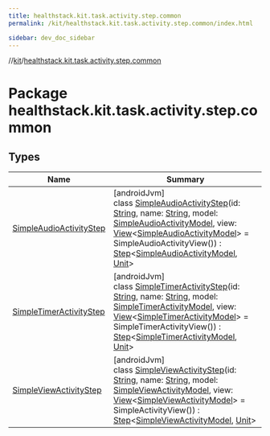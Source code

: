 ```yaml
---
title: healthstack.kit.task.activity.step.common
permalink: /kit/healthstack.kit.task.activity.step.common/index.html

sidebar: dev_doc_sidebar
---
```

//[kit](../../kit.html)/[healthstack.kit.task.activity.step.common](index.html)



# Package healthstack.kit.task.activity.step.common



## Types


| Name | Summary |
|---|---|
| [SimpleAudioActivityStep](-simple-audio-activity-step/index.html) | [androidJvm]<br>class [SimpleAudioActivityStep](-simple-audio-activity-step/index.html)(id: [String](https://kotlinlang.org/api/latest/jvm/stdlib/kotlin/-string/index.html), name: [String](https://kotlinlang.org/api/latest/jvm/stdlib/kotlin/-string/index.html), model: [SimpleAudioActivityModel](../healthstack.kit.task.activity.model.common/-simple-audio-activity-model/index.html), view: [View](../healthstack.kit.task.base/-view/index.html)&lt;[SimpleAudioActivityModel](../healthstack.kit.task.activity.model.common/-simple-audio-activity-model/index.html)&gt; = SimpleAudioActivityView()) : [Step](../healthstack.kit.task.base/-step/index.html)&lt;[SimpleAudioActivityModel](../healthstack.kit.task.activity.model.common/-simple-audio-activity-model/index.html), [Unit](https://kotlinlang.org/api/latest/jvm/stdlib/kotlin/-unit/index.html)&gt; |
| [SimpleTimerActivityStep](-simple-timer-activity-step/index.html) | [androidJvm]<br>class [SimpleTimerActivityStep](-simple-timer-activity-step/index.html)(id: [String](https://kotlinlang.org/api/latest/jvm/stdlib/kotlin/-string/index.html), name: [String](https://kotlinlang.org/api/latest/jvm/stdlib/kotlin/-string/index.html), model: [SimpleTimerActivityModel](../healthstack.kit.task.activity.model.common/-simple-timer-activity-model/index.html), view: [View](../healthstack.kit.task.base/-view/index.html)&lt;[SimpleTimerActivityModel](../healthstack.kit.task.activity.model.common/-simple-timer-activity-model/index.html)&gt; = SimpleTimerActivityView()) : [Step](../healthstack.kit.task.base/-step/index.html)&lt;[SimpleTimerActivityModel](../healthstack.kit.task.activity.model.common/-simple-timer-activity-model/index.html), [Unit](https://kotlinlang.org/api/latest/jvm/stdlib/kotlin/-unit/index.html)&gt; |
| [SimpleViewActivityStep](-simple-view-activity-step/index.html) | [androidJvm]<br>class [SimpleViewActivityStep](-simple-view-activity-step/index.html)(id: [String](https://kotlinlang.org/api/latest/jvm/stdlib/kotlin/-string/index.html), name: [String](https://kotlinlang.org/api/latest/jvm/stdlib/kotlin/-string/index.html), model: [SimpleViewActivityModel](../healthstack.kit.task.activity.model.common/-simple-view-activity-model/index.html), view: [View](../healthstack.kit.task.base/-view/index.html)&lt;[SimpleViewActivityModel](../healthstack.kit.task.activity.model.common/-simple-view-activity-model/index.html)&gt; = SimpleActivityView()) : [Step](../healthstack.kit.task.base/-step/index.html)&lt;[SimpleViewActivityModel](../healthstack.kit.task.activity.model.common/-simple-view-activity-model/index.html), [Unit](https://kotlinlang.org/api/latest/jvm/stdlib/kotlin/-unit/index.html)&gt; |

